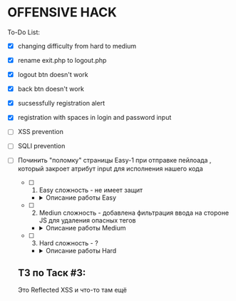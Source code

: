 # OFFENSIVE HACK
To-Do List:
- [X] changing difficulty from hard to medium
- [X] rename exit.php to logout.php
- [X] logout btn doesn't work
- [X] back btn doesn't work
- [X] sucsessfully registration alert
- [X] registration with spaces in login and password input
- [ ] XSS prevention
- [ ] SQLI prevention
- [ ] Починить "поломку" страницы Easy-1 при отправке пейлоада <script>
- [ ] На Medium-1 добавить фильтрацию ввода пользователя после нажатия кнопки отпрвавки сообщения. 
- [ ] Заменить кнопки переключения сложности на DOM, чтобы сложность менялась нажатием без обновления страницы и после при нажатии на номер таска был редирект на выбранный таск с нужным уровнем сложности


## ТЗ по Таск #1:

Это базовая Stored XSS для демонстрации общей концепции её работы и базовым методам защиты.

- [X] 1. Easy сложность - не имеет защит
   
   - <details>
      <summary>Описание работы Easy</summary>

      ```
      Ученик вводит пейлоад <script>alert()</script>, чтобы ознакомиться с атакой
      ```
    </details>
     
   
- [ ] 2. Medium сложность - убирать из ввода юзера опасные теги с учетом регистра (аналог str_ireplace в PHP). 
   
   - <details>
      <summary>Описание работы Medium</summary>

      ```
      Очистка проводится на стороне JS, код должен быть размещен в отдельном JS скрипте. Ученик вводит пейлоад <script>alert()</script>, нажимает отправить и из его ввода удаляются опасные теги. Обход удаления тегов <script> и других через написание их в другом регистре, например <ScRiPt>, <SCRIPT>, или запрет вызова JS файла
      ```
    </details>   

- [ ] 3. Hard сложность - убирать из ввода юзера опасные теги через str_ireplace на стороне сервера, клиент не должен видеть полный список блеклиста. 

   - <details>
      <summary>Описание работы Hard</summary>

      ```
      Учение вводит пейлоад <script>alert()</script>, нажимает отправить и его сообщения попадает на страницу без опасных тегов. Ученик не видит блеклист в JS должен будет методом проб составить полный список тегов в блеклисте и обойти их.
      ```
    </details>
   
## ТЗ по Таск #2:
   
 Это Stored XSS, где ввод пользователя хранится в атрибуте input. Таск подразумевает атаку XSS in HTML tag attributes, при которой для запуска нашего JS кода нужно выйти из атрибута, например, использовать пейлоад "><script>alert()</script>, который закроет атрибут input для исполнения нашего кода
   
 - [ ] 1. Easy сложность - не имеет защит
   
   - <details>
      <summary>Описание работы Easy</summary>

      ```
      Ученик вводит пейлоад "><script>alert()</script>, чтобы выйти из атрибута и исполнить свой JS код
      ```
    </details>
   
 - [ ] 2. Mediun сложность - добавлена фильтрация ввода на стороне JS для удаления опасных тегов
   
   - <details>
      <summary>Описание работы Medium</summary>

      ```
      Очистка проводится на стороне JS, код должен быть размещен внутри страницы, а не в отдельном JS файле. Ученик вводит пейлоад "><script>alert()</script>, нажимает отправить и из его ввода удаляются опасные теги. Обход удаления тегов <script> и других через написание их в другом регистре, например <ScRiPt>, <SCRIPT>, или через удаление нужного JS кода из сурса страницы
      ```
    </details>
   
 - [ ] 3. Hard сложность - ?
   
   - <details>
      <summary>Описание работы Hard</summary>

      ```
      ?
      ```
    </details>
   
   
## ТЗ по Таск #3:
Это Reflected XSS и что-то там ещё
